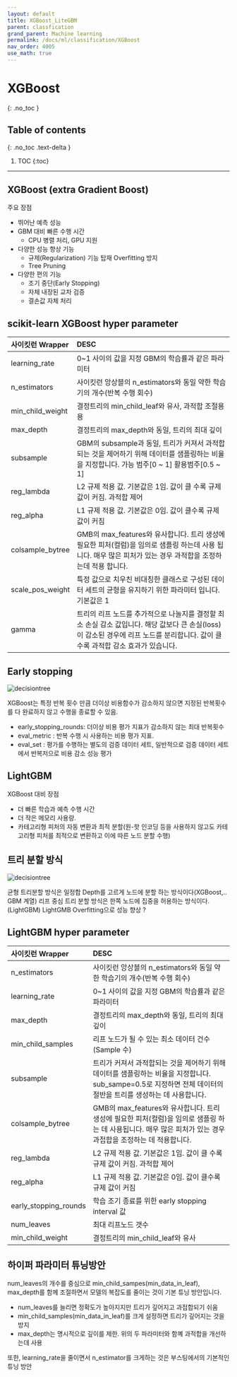 ```yaml
---
layout: default
title: XGBoost_LiteGBM
parent: classfication
grand_parent: Machine learning
permalink: /docs/ml/classification/XGBoost
nav_order: 4005
use_math: true
---
```



# XGBoost
{: .no_toc }

## Table of contents
{: .no_toc .text-delta }

1. TOC
{:toc}

---

## XGBoost (extra Gradient Boost)

주요 장점

* 뛰어난 예측 성능 
* GBM 대비 빠른 수행 시간 
  * CPU 병렬 처리, GPU 지원 
* 다양한 성능 향상 기능 
  * 규제(Regularization) 기능 탑재  Overfitting 방지 
  * Tree Pruning        
* 다양한 편의 기능 
  * 조기 중단(Early Stopping) 
  * 자체 내장된 교차 검증 
  * 결손값 자체 처리 

## scikit-learn XGBoost hyper parameter 

| 사이킷런 Wrapper | DESC |
|:---------------|:-----|
| learning_rate | 0~1 사이의 값을 지정 GBM의 학습률과 같은 파라미터 |
| n_estimators| 사이킷런 앙상블의 n_estimators와 동일 약한 학습기의 개수(반복 수행 회수) |
| min_child_weight | 결정트리의 min_child_leaf와 유사, 과적합 조절용 용
| max_depth | 결정트리의 max_depth와 동일, 트리의 최대 깊이 |
| subsample | GBM의 subsample과 동일, 트리가 커져서 과적합되는 것을 제어하기 위해 데이터를 샘플링하는 비율을 지정합니다. 가능 범주[0 ~ 1] 활용범주[0.5 ~ 1] |
| reg_lambda | L2 규제 적용 값. 기본값은 1임. 값이 클 수록 규제 값이 커짐. 과적합 제어|
| reg_alpha | L1 규제 적용 값. 기본값은 0임. 값이 클수록 규제 값이 커짐  |
| colsample_bytree | GMB의 max_features와 유사합니다. 트리 생성에 필요한 피처(컬럼)을 임의로 샘플링 하는데 사용 됩니다. 매우 많은 피처가 있는 경우 과적합을 조정하는데 적용 합니다.  |
| scale_pos_weight | 특정 값으로 치우친 비대칭한 클래스로 구성된 데이터 세트의 균형을 유지하기 위한 파라미터 입니다. 기본값은 1 |
| gamma | 트리의 리프 노드를 추가적으로 나눌지를 결정할 최소 손실 감소 값입니다. 해당 값보다 큰 손실(loss)이 감소된 경우에 리프 노드를 분리합니다. 값이 클수록 과적합 감소 효과가 있습니다.  |


## Early stopping 

![decisiontree](../img/04_early_stopping.png)

XGBoost는 특정 반복 횟수 만큼 더이상 비용함수가 감소하지 않으면 지정된 반복횟수를 다 완료하지 않고 수행을 종료할 수 있음. 

* early_stopping_rounds: 더이상 비용 평가 지표가 감소하지 않는 최대 반복횟수 
* eval_metric : 반복 수행 시 사용하는 비용 평가 지표. 
* eval_set : 평가를 수행하는 별도의 검증 데이터 세트, 일반적으로 검증 데이터 세트에서 반복저으로 비용 감소 성능 평가 


## LightGBM 
XGBoost 대비 장점
* 더 빠른 학습과 예측 수행 시간 
* 더 작은 메모리 사용량. 
* 카테고리형 피처의 자동 변환과 최적 분할(원-핫 인코딩 등을 사용하지 않고도 카테고리형 피처를 최적으로 변환하고 이에 따른 노드 분할 수행)


## 트리 분할 방식 

![decisiontree](../img/04_leaf_wise.png)

균형 트리분할 방식은 일정합 Depth를 고르게 노드에 분할 하는 방식이다(XGBoost,.. GBM 계열)
리프 중심 트리 분할 방식은 한쪽 노드에 집중을 허용하는 방식이다.(LightGBM)
LightGMB Overfitting으로 성능 향상 ? 

## LightGBM hyper parameter 

| 사이킷런 Wrapper | DESC |
|:---------------|:-----|
| n_estimators| 사이킷런 앙상블의 n_estimators와 동일 약한 학습기의 개수(반복 수행 회수) |
| learning_rate | 0~1 사이의 값을 지정 GBM의 학습률과 같은 파라미터 |
| max_depth | 결정트리의 max_depth와 동일, 트리의 최대 깊이 |
| min_child_samples | 리프 노드가 될 수 있는 최소 데이터 건수(Sample 수) |
| subsample | 트리가 커져서 과적합되는 것을 제어하기 위해 데이터를 샘플링하는 비율을 지정합니다. sub_sampe=0.5로 지정하면 전체 데이터의 절반을 트리를 생성하는 데 사용합니다. |
| colsample_bytree | GMB의 max_features와 유사합니다. 트리 생성에 필요한 피처(컬럼)을 임의로 샘플링 하는 데 사용됩니다. 매우 많은 피처가 있는 경우 과접합을 조정하는 데 적용합니다. |
| reg_lambda | L2 규제 적용 값. 기본값은 1임. 값이 클 수록 규제 값이 커짐. 과적합 제어|
| reg_alpha | L1 규제 적용 값. 기본값은 0임. 값이 클수록 규제 값이 커짐  |
|early_stopping_rounds| 학습 조기 종료를 위한 early stopping interval 값 |
| num_leaves | 최대 리프노드 갯수 |
| min_child_weight | 결정트리의 min_child_leaf와 유사 |

## 하이퍼 파라미터 튜닝방안

num_leaves의 개수를 중심으로 min_child_sampes(min_data_in_leaf), max_depth를
함께 조절하면서 모델의 복잡도를 줄이는 것이 기본 튜닝 방안입니다.

 * num_leaves를 늘리면 정확도가 높아지지만 트리가 깊어지고 과접합되기 쉬움 
 * min_child_samples(min_data_in_leaf)를 크게 설정하면 트리가 깊어지는 것을 방지
 * max_depth는 명시적으로 깊이를 제한. 위의 두 파라미터와 함꼐 과적합을 개선하는데 사용
 
또한, learning_rate을 줄이면서 n_estimator를 크게하는 것은 부스팅에서의 기본적인 튜닝 방안